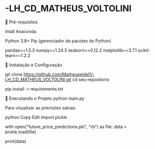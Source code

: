 # -LH_CD_MATHEUS_VOLTOLINI

📌 Pré-requisitos

Intall Anaconda

Python 3.8+
Pip (gerenciador de pacotes do Python)

pandas==1.5.3
numpy==1.24.3
seaborn==0.12.2
matplotlib==3.7.1
scikit-learn==1.2.2

🚀 Instalação e Configuração

git clone https://github.com/Matheuseidel1/-LH_CD_MATHEUS_VOLTOLINI.git
cd seu-repositorio

pip install -r requirements.txt

🏃 Executando o Projeto
python main.py

Para visualizar as previsões salvas:

python
Copy
Edit
import pickle

with open("future_price_predictions.pkl", "rb") as file:
    data = pickle.load(file)

print(data)
